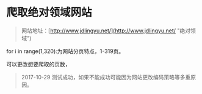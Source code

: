 # 爬取绝对领域网站

> 网站地址：[http://www.jdlingyu.net/](http://www.jdlingyu.net/ "绝对领域")

for i in range(1,320):为网站分页特点，1-319页。

可以更改想要爬取的页数，

> 2017-10-29 测试成功，如果不能成功可能因为网站更改编码策略等多重原因。

